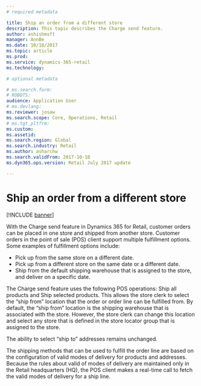 ```yaml
---
# required metadata

title: Ship an order from a different store
description: This topic describes the Charge send feature.
author: ashishmsft
manager: AnnBe
ms.date: 10/10/2017
ms.topic: article
ms.prod: 
ms.service: dynamics-365-retail
ms.technology: 

# optional metadata

# ms.search.form: 
# ROBOTS: 
audience: Application User
# ms.devlang: 
ms.reviewer: josaw
ms.search.scope: Core, Operations, Retail
# ms.tgt_pltfrm: 
ms.custom: 
ms.assetid: 
ms.search.region: Global
ms.search.industry: Retail
ms.author: asharchw
ms.search.validFrom: 2017-10-10
ms.dyn365.ops.version: Retail July 2017 update

---
```


# Ship an order from a different store

[!INCLUDE [banner](includes/banner.md)]

With the Charge send feature in Dynamics 365 for Retail, customer orders can be placed in one store and shipped from another store. 
Customer orders in the point of sale (POS) client support multiple fulfillment options. Some examples of fulfillment options include:
-	Pick up from the same store on a different date.
-	Pick up from a different store on the same date or a different date.
-	Ship from the default shipping warehouse that is assigned to the store, and deliver on a specific date.

The Charge send feature uses the following POS operations: Ship all products and Ship selected products. This allows the store clerk to select the “ship from” location that the order or order line can be fulfilled from. By default, the “ship from” location is the shipping warehouse that is associated with the store. However, the store clerk can change this location and select any store that is defined in the store locator group that is assigned to the store. 

The ability to select “ship to” addresses remains unchanged. 

The shipping methods that can be used to fulfill the order line are based on the configuration of valid modes of delivery for products and addresses. Because the rules about valid of modes of delivery are maintained only in the Retail headquarters (HQ), the POS client makes a real-time call to fetch the valid modes of delivery for a ship line. 

